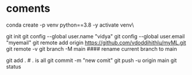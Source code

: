 # coments

conda create -p venv python==3.8 -y
activate venv\

git init
git config --global user.name "vidya"
git config --global user.email "myemail"
git remote add origin https://github.com/vdoddihithlu/myML.git
git remote -v
git branch -M main  #### rename current branch to main

git add . # . is all
git commit -m "new comit"
git push -u origin main
git status
